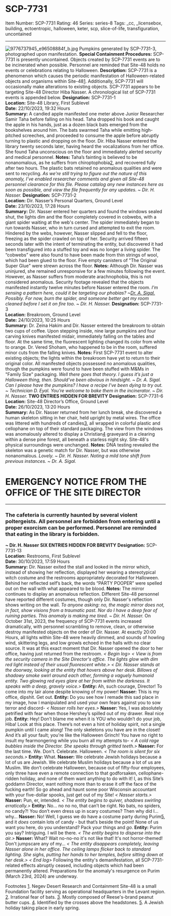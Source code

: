 # SCP-7731
Item Number: SCP-7731
Rating: 46
Series: series-8
Tags: _cc, _licensebox, building, ectoentropic, halloween, keter, scp, slice-of-life, transfiguration, uncontained

---

![9776737945_e96508884f_b.jpg](https://live.staticflickr.com/7444/9776737945_e96508884f_b.jpg)
Pumpkins generated by SCP-7731-3, photographed upon manifestation.
**Special Containment Procedures:** SCP-7731 is presently uncontained. Objects created by SCP-7731 events are to be incinerated when possible. Personnel are reminded that Site-48 holds no events or celebrations relating to Halloween.
**Description:** SCP-7731 is a phenomenon which causes the periodic manifestation of Halloween-related objects and organisms within Site-48[1](javascript:;). Additionally, SCP-7731 will occasionally make alterations to existing objects. SCP-7731 appears to be targeting Site-48 Director Hiba Nasser.
A chronological list of SCP-7731 events is appended below.
**Designation:** SCP-7731-1  
**Location:** Site-48 Library, First Sublevel  
**Date:** 22/10/2023, 19:32 Hours  
**Summary:** A candied apple manifested one meter above Junior Researcher Samir Taha before falling on his head. Taha dropped his book and caught the apple in his hands, just as a dozen black bats emerged from the bookshelves around him. The bats swarmed Taha while emitting high-pitched screeches, and proceeded to consume the apple before abruptly turning to plastic and dropping on the floor. Dir. Hiba Nasser entered the library twenty seconds later, having heard the vocalizations from her office. She found Taha unconscious on the floor and immediately alerted security and medical personnel.
**Notes:** Taha’s fainting is believed to be nonanomalous, as he suffers from chiroptophobia[2](javascript:;), and recovered fully after two hours. The plastic bats retained no anomalous qualities and were sent to recycling.
_As we're still trying to figure out the nature of this anomaly, I’ve enabled researcher comments and given all Site-48 personnel clearance for this file. Please catalog any new instances here as soon as possible, and view the file frequently for any updates. ~ Dir. H. Nasser._
**Designation:** SCP-7731-2  
**Location:** Dir. Nasser’s Personal Quarters, Ground Level  
**Date:** 23/10/2023, 17:28 Hours  
**Summary:** Dir. Nasser entered her quarters and found the windows sealed shut, the lights dim and the floor completely covered in cobwebs, with a giant spider waiting at the web's center. The spider immediately began to run towards Nasser, who in turn cursed and attempted to exit the room. Hindered by the webs, however, Nasser slipped and fell to the floor, freezing as the spider crawled on top of her. Security arrived fifteen seconds later with the intent of terminating the entity, but discovered it had been transfigured into a stuffed toy and was no longer a living spider. The “cobwebs” were also found to have been made from thin strings of wool, which had been glued to the floor. Five empty canisters of "The Original Super Glue" were strewn across the floor.
**Notes:** Although Dir. Nasser was uninjured, she remained unresponsive for a few minutes following the event. However, as Nasser suffers from moderate arachnophobia, this is not considered anomalous. Security footage revealed that the objects manifested instantly twelve minutes before Nasser entered the room.
_I’m sensing a pattern here, could it be targeting our phobias? ~[Dr. A. Sigal.](/scp-7309)_
_Possibly. For now, burn the spider, and someone better get my room cleaned before I set it on fire too. ~ Dir. H. Nasser._
**Designation:** SCP-7731-3  
**Location:** Breakroom, Ground Level  
**Date:** 24/10/2023, 10:25 Hours  
**Summary:** Dr. Zeina Hakim and Dir. Nasser entered the breakroom to obtain two cups of coffee. Upon stepping inside, nine large pumpkins and four carving knives manifested midair, immediately falling on the tables and floor. At the same time, the fluorescent lighting changed its color from white to orange. Dr. Vered Shoham, who happened to be in the room, suffered minor cuts from the falling knives.
**Notes:** First SCP-7731 event to alter existing objects; the lights within the breakroom have yet to return to their original color. All manifested objects possessed no anomalous qualities, though the pumpkins were found to have been stuffed with M&Ms in "Family Size" packaging.
_Well there goes that theory. I guess it’s just a Halloween thing, then. Should’ve been obvious in hindsight. ~ Dr. A. Sigal._
_Can I please have the pumpkins? I have a recipe I've been dying to try out. ~ Technician D. Eyal._
_You’re welcome to bake them in the incinerator. ~ Dir. H. Nasser._
**TWO ENTRIES HIDDEN FOR BREVITY**
**Designation:** SCP-7731-6  
**Location:** Site-48 Director’s Office, Ground Level  
**Date:** 26/10/2023, 13:20 Hours  
**Summary:** As Dir. Nasser returned from her lunch break, she discovered a human skeleton sitting in her chair, held upright by metal wires. The office was littered with hundreds of candies[3](javascript:;), all wrapped in colorful plastic and cellophane on top of their standard packaging. The view from the windows was anomalously altered to display a Christian[4](javascript:;) graveyard in a clearing within a dense pine forest, all beneath a starless night sky. Site-48's physical surroundings were unchanged.
**Notes:** DNA testing revealed the skeleton was a genetic match for Dir. Nasser, but was otherwise nonanomalous.
_Lovely. ~ Dir. H. Nasser._
_Noting a mild tone shift from previous instances. ~ Dr. A. Sigal._
# EMERGENCY NOTICE FROM THE OFFICE OF THE SITE DIRECTOR
* * *
### The cafeteria is currently haunted by several violent poltergeists. All personnel are forbidden from entering until a proper exorcism can be performed. Personnel are reminded that eating in the library is forbidden.
**~ Dir. H. Nasser**
**SIX ENTRIES HIDDEN FOR BREVITY**
**Designation:** SCP-7731-13  
**Location:** Restrooms, First Sublevel  
**Date:** 30/10/2023, 17:59 Hours  
**Summary:** Dir. Nasser exited the stall and looked in the mirror which, instead of showing her reflection, displayed her wearing a stereotypical witch costume and the restrooms appropriately decorated for Halloween. Behind her reflected self’s back, the words “PARTY POOPER” were spelled out on the wall with what appeared to be blood.
**Notes:** The mirror continues to display an anomalous reflection. Different Site-48 personnel have reported different costumes, though only Dir. Nasser's reflection shows writing on the wall.
_To anyone asking: no, the magic mirror does not, in fact, show visions from a traumatic past. Nor do I have a deep fear of ruining parties. This anomaly is making me tired. ~ Dir. H. Nasser._
On October 31st, 2023, the frequency of SCP-7731 events increased dramatically, with personnel scrambling to remove, clean, or otherwise destroy manifested objects on the order of Dir. Nasser. At exactly 20:00 Hours, all lights within Site-48 were heavily dimmed, and sounds of howling wind, skittering legs, and low growls echoed in the halls with no clear source.
It was at this exact moment that Dir. Nasser opened the door to her office, having just returned from the restroom.
_< Begin log>_
_< View is from the security camera in the Site Director's office. The lights glow with dim red light instead of their usual fluorescent white.>_
_< Dir. Nasser stands at the doorway, looking at the entity that hovers above her desk. Billows of shadowy smoke swirl around each other, forming a vaguely humanoid entity. Two glowing red eyes glare at her from within the darkness. It speaks with a deep, gravely voice.>_
**Entity:** Ah, such courage, Director! To come into my lair alone despite knowing of my power!
**Nasser:** This is my office, dipshit. Get out.
**Entity:** Do you see how I remade this sad place in my image, how I manipulated and used your own fears against you to sow terror and discord-
_< Nasser rolls her eyes.>_
**Nasser:** Yes, I was absolutely petrified with fear when those Hershey’s spilled out of my drawer. Real nice job.
**Entity:** Hey! Don’t blame me when it is YOU who wouldn’t do your job, Hiba! Look at this place. There’s not even a hint of holiday spirit, not a single pumpkin until I came along! The only skeletons you have are in the closet! And it’s all your fault; you're like the Halloween Grinch! You have no right to insult my fearmongering while you burn all my attempts to-
_< A cold rage bubbles inside the Director. She speaks through gritted teeth.>_
**Nasser:** For the last time. We. Don't. Celebrate. Halloween.
_< The room is silent for six seconds.>_
**Entity:** What.
**Nasser:** We celebrate Jewish holidays because a lot of us are Jewish. We celebrate Muslim holidays because a lot of us are Muslim. We don’t celebrate Halloween, because out of fifty-four employees, only three have even a remote connection to that godforsaken, cellophane-ridden holiday, and none of them want anything to do with it! I, as this Site’s goddamn Director, want nothing more than to erase it off the face of the fucking earth! So go ahead and haunt some poor Wisconsin accountant with your five-dollar spooks, just get out of my Site!
_< Nasser starts.>_
**Nasser:** Pun, er, intended.
_< The entity begins to quiver, shadows swirling erratically.>_
**Entity:** No… no no no, that can’t be right. No bats, no spiders, no candy?! You don’t even dress up in scary costumes? Then why did I… why…
**Nasser:** No! Well, I guess we do have a costume party during Purim[5](javascript:;), and it _does_ contain lots of candy - but that’s beside the point! None of us want you here, do you understand? Pack your things and _go_.
**Entity:** Purim you say? Intriguing. I will be there.
_< The entity begins to disperse into the air.>_
**Nasser:** What? Wait no-no-no it's not like that! It's not horror-themed! Don't jumpscare any of my…
_< The entity disappears completely, leaving Nasser alone in her office. The ceiling lamps flicker back to standard lighting. She sighs, putting her hands to her temples, before sitting down at her desk.>_
_< End log>_
Following the entity's demanifestation, all SCP-7731-related effects abruptly ceased, including objects which had been permanently altered. Preparations for the anomaly's resurgence on Purim (March 23rd, 2024) are underway.
  

  

Footnotes
[1](javascript:;). Negev Desert Research and Containment Site-48 is a small Foundation facility serving as operational headquarters in the Levant region.
[2](javascript:;). Irrational fear of bats.
[3](javascript:;). Mostly composed of Reese's-brand peanut butter cups.
[4](javascript:;). Identified by the crosses above the headstones.
[5](javascript:;). A Jewish holiday taking place in early spring.